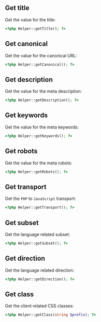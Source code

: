 Get title
---------

Get the value for the title:

```php
<?php Helper::getTitle(); ?>
```


Get canonical
-------------

Get the value for the canonical URL:

```php
<?php Helper::getCanonical(); ?>
```


Get description
---------------

Get the value for the meta description:

```php
<?php Helper::getDescription(); ?>
```


Get keywords
------------

Get the value for the meta keywords:

```php
<?php Helper::getKeywords(); ?>
```


Get robots
----------

Get the value for the meta robots:

```php
<?php Helper::getRobots(); ?>
```


Get transport
-------------

Get the `PHP` to `JavaScript` transport:

```php
<?php Helper::getTransport(); ?>
```


Get subset
----------

Get the language related subset:

```php
<?php Helper::getSubset(); ?>
```


Get direction
-------------

Get the language related direction:

```php
<?php Helper::getDirection(); ?>
```


Get class
---------

Get the client related CSS classes:

```php
<?php Helper::getClass(string $prefix); ?>
```